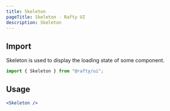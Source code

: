 ```yaml
---
title: Skeleton
pageTitle: Skeleton - Rafty UI
description: Skeleton
---
```


## Import

Skeleton is used to display the loading state of some component.

```jsx
import { Skeleton } from "@rafty/ui";
```

## Usage

```jsx
<Skeleton />
```
